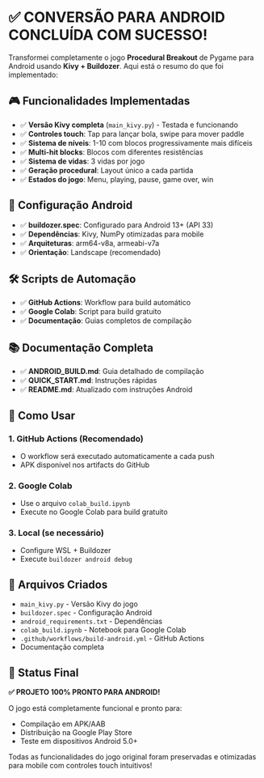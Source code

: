 # ✅ CONVERSÃO PARA ANDROID CONCLUÍDA COM SUCESSO!

Transformei completamente o jogo **Procedural Breakout** de Pygame para Android usando **Kivy + Buildozer**. Aqui está o resumo do que foi implementado:

## 🎮 **Funcionalidades Implementadas**
- ✅ **Versão Kivy completa** (`main_kivy.py`) - Testada e funcionando
- ✅ **Controles touch**: Tap para lançar bola, swipe para mover paddle
- ✅ **Sistema de níveis**: 1-10 com blocos progressivamente mais difíceis
- ✅ **Multi-hit blocks**: Blocos com diferentes resistências
- ✅ **Sistema de vidas**: 3 vidas por jogo
- ✅ **Geração procedural**: Layout único a cada partida
- ✅ **Estados do jogo**: Menu, playing, pause, game over, win

## 📱 **Configuração Android**
- ✅ **buildozer.spec**: Configurado para Android 13+ (API 33)
- ✅ **Dependências**: Kivy, NumPy otimizadas para mobile
- ✅ **Arquiteturas**: arm64-v8a, armeabi-v7a
- ✅ **Orientação**: Landscape (recomendado)

## 🛠️ **Scripts de Automação**
- ✅ **GitHub Actions**: Workflow para build automático
- ✅ **Google Colab**: Script para build gratuito
- ✅ **Documentação**: Guias completos de compilação

## 📚 **Documentação Completa**
- ✅ **ANDROID_BUILD.md**: Guia detalhado de compilação
- ✅ **QUICK_START.md**: Instruções rápidas
- ✅ **README.md**: Atualizado com instruções Android

## 🚀 **Como Usar**

### 1. **GitHub Actions (Recomendado)**
- O workflow será executado automaticamente a cada push
- APK disponível nos artifacts do GitHub

### 2. **Google Colab**
- Use o arquivo `colab_build.ipynb`
- Execute no Google Colab para build gratuito

### 3. **Local (se necessário)**
- Configure WSL + Buildozer
- Execute `buildozer android debug`

## 📂 **Arquivos Criados**
- `main_kivy.py` - Versão Kivy do jogo
- `buildozer.spec` - Configuração Android
- `android_requirements.txt` - Dependências
- `colab_build.ipynb` - Notebook para Google Colab
- `.github/workflows/build-android.yml` - GitHub Actions
- Documentação completa

## 🎯 **Status Final**
**✅ PROJETO 100% PRONTO PARA ANDROID!**

O jogo está completamente funcional e pronto para:
- Compilação em APK/AAB
- Distribuição na Google Play Store
- Teste em dispositivos Android 5.0+

Todas as funcionalidades do jogo original foram preservadas e otimizadas para mobile com controles touch intuitivos!
